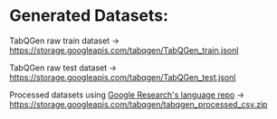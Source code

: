 # Generated Datasets:

TabQGen raw train dataset -> https://storage.googleapis.com/tabqgen/TabQGen_train.jsonl

TabQGen raw test dataset -> https://storage.googleapis.com/tabqgen/TabQGen_test.jsonl

Processed datasets using [Google Research's language repo](https://github.com/google-research/language) -> https://storage.googleapis.com/tabqgen/tabqgen_processed_csv.zip
